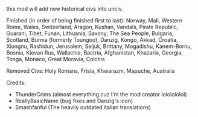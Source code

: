 this mod will add new historical civs into unciv.


Finished (in order of being finished first to last): Norway, Mali, Western Rome, Wales, Switzerland, Aragon, Kushan, Vandals, Pirate Republic, Guarani, Tibet, Funan, Lithuania, Saxony, The Sea People, Bulgaria, Scotland, Burma (formerly Toungoo), Danzig, Kongo, Akkad, Croatia, Xiongnu, Rashidun, Jerusalem, Seljuk, Brittany, Mogadishu, Kanem-Bornu, Bosnia, Kievan Rus, Wallachia, Bactria, Afghanistan, Khazaria, Georgia, Tonga, Monaco, Great Moravia, Colchis

Removed Civs: Holy Romans, Frisia, Khwarazm, Mapuche, Australia


Credits: 
- ThunderCrims (almost everything cuz I'm the mod creator lololololol)
- ReallyBasicName (bug fixes and Danzig's icon)
- Smashfanful (The heavily outdated italian translations)


